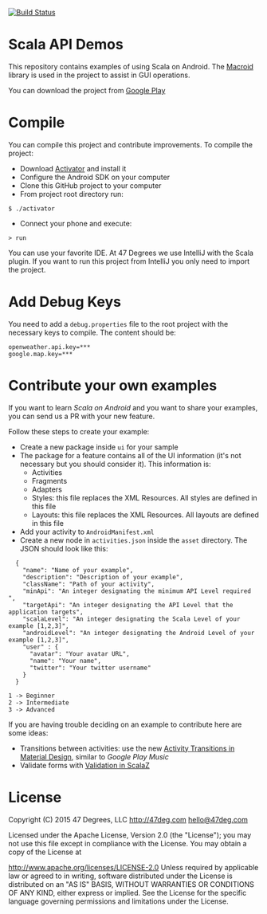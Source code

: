 [![Build Status](https://travis-ci.org/47deg/scala-android.svg?branch=master)](https://travis-ci.org/47deg/scala-android)

Scala API Demos
=============

This repository contains examples of using Scala on Android. The [Macroid](http://macroid.github.io/) library is used in the project to assist in GUI operations.

You can download the project from [Google Play](https://play.google.com/store/apps/details?id=com.fortysevendeg.scala.android)

Compile
======

You can compile this project and contribute improvements. To compile the project:

* Download [Activator](https://typesafe.com/community/core-tools/activator-and-sbt) and install it
* Configure the Android SDK on your computer
* Clone this GitHub project to your computer
* From project root directory run:

```
$ ./activator
```

* Connect your phone and execute:

```
> run
```

You can use your favorite IDE. At 47 Degrees we use IntelliJ with the Scala plugin. If you want to run this project from IntelliJ you only need to import the project.

Add Debug Keys
========

You need to add a `debug.properties` file to the root project with the necessary keys to compile. The content should be:

```
openweather.api.key=***
google.map.key=***
```

Contribute your own examples
===============

If you want to learn *Scala on Android* and you want to share your examples, you can send us a PR with your new feature. 

Follow these steps to create your example:

* Create a new package inside `ui` for your sample
* The package for a feature contains all of the UI information (it's not necessary but you should consider it). This information is:
	* Activities
	* Fragments
	* Adapters
	* Styles: this file replaces the XML Resources. All styles are defined in this file
	* Layouts: this file replaces the XML Resources. All layouts are defined in this file
* Add your activity to `AndroidManifest.xml`
* Create a new node in `activities.json` inside the `asset` directory. The JSON should look like this:

```
  {
    "name": "Name of your example",
    "description": "Description of your example",
    "className": "Path of your activity",
    "minApi": "An integer designating the minimum API Level required ",
    "targetApi": "An integer designating the API Level that the application targets",
    "scalaLevel": "An integer designating the Scala Level of your example [1,2,3]",
    "androidLevel": "An integer designating the Android Level of your example [1,2,3]",
    "user" : {
      "avatar": "Your avatar URL",
      "name": "Your name",
      "twitter": "Your twitter username"
    }
  }
```

```
1 -> Beginner
2 -> Intermediate
3 -> Advanced
```
 
If you are having trouble deciding on an example to contribute here are some ideas:

* Transitions between activities: use the new [Activity Transitions in Material Design](https://developer.android.com/training/material/animations.html#Transitions), similar to *Google Play Music*
* Validate forms with [Validation in ScalaZ](http://eed3si9n.com/learning-scalaz/Validation.html)


License
======

Copyright (C) 2015 47 Degrees, LLC http://47deg.com hello@47deg.com

Licensed under the Apache License, Version 2.0 (the "License"); you may not use this file except in compliance with the License. You may obtain a copy of the License at

http://www.apache.org/licenses/LICENSE-2.0
Unless required by applicable law or agreed to in writing, software distributed under the License is distributed on an "AS IS" BASIS, WITHOUT WARRANTIES OR CONDITIONS OF ANY KIND, either express or implied. See the License for the specific language governing permissions and limitations under the License.


